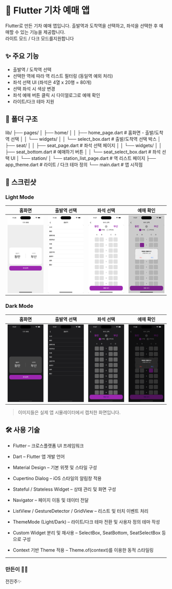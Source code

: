 # 🚆 Flutter 기차 예매 앱

Flutter로 만든 기차 예매 앱입니다. 출발역과 도착역을 선택하고, 좌석을 선택한 후 예매할 수 있는 기능을 제공합니다.  
라이트 모드 / 다크 모드를지원합니다 

## ✨ 주요 기능

- 출발역 / 도착역 선택
- 선택한 역에 따라 역 리스트 필터링 (동일역 예외 처리)
- 좌석 선택 UI (좌석은 4열 x 20행 = 80개)
- 선택 좌석 시 색상 변경
- 좌석 예매 버튼 클릭 시 다이얼로그로 예매 확인
- 라이트/다크 테마 지원

## 📁 폴더 구조
lib/ ├── pages/ │ ├── home/ │ │ ├── home_page.dart # 홈화면 - 출발/도착역 선택 │ │ └── widgets/ │ │ └── select_box.dart # 출발/도착역 선택 박스 │ ├── seat/ │ │ ├── seat_page.dart # 좌석 선택 페이지 │ │ └── widgets/ │ │ ├── seat_bottom.dart # 예매하기 버튼 │ │ └── seat_select_box.dart # 좌석 선택 UI │ └── station/ │ └── station_list_page.dart # 역 리스트 페이지 ├── app_theme.dart # 라이트 / 다크 테마 정의 └── main.dart # 앱 시작점



## 📸 스크린샷

### Light Mode

| 홈화면 | 출발역 선택 | 좌석 선택 | 예매 확인 |
|--------|-------------|------------|------------|
| ![홈](assets/light_home.png) | ![역리스트](assets/light_station.png) | ![좌석](assets/light_seat.png) | ![예매](assets/light_dialog.png) |

### Dark Mode

| 홈화면 | 출발역 선택 | 좌석 선택 | 예매 확인 |
|--------|-------------|------------|------------|
| ![홈](assets/dark_home.png) | ![역리스트](assets/dark_station.png) | ![좌석](assets/dark_seat.png) | ![예매](assets/dark_dialog.png) |

> 이미지들은 실제 앱 시뮬레이터에서 캡처한 화면입니다.

## 🛠️ 사용 기술

- Flutter – 크로스플랫폼 UI 프레임워크

- Dart – Flutter 앱 개발 언어

- Material Design – 기본 위젯 및 스타일 구성

- Cupertino Dialog – iOS 스타일의 알림창 적용

- Stateful / Stateless Widget – 상태 관리 및 화면 구성

- Navigator – 페이지 이동 및 데이터 전달

- ListView / GestureDetector / GridView – 리스트 및 터치 이벤트 처리

- ThemeMode (Light/Dark) – 라이트/다크 테마 전환 및 사용자 정의 테마 작성

- Custom Widget 분리 및 재사용 – SelectBox, SeatBottom, SeatSelectBox 등으로 구성

- Context 기반 Theme 적용 – Theme.of(context)를 이용한 동적 스타일링

---

### 만든이 🧑‍💻  
전진주✨  


